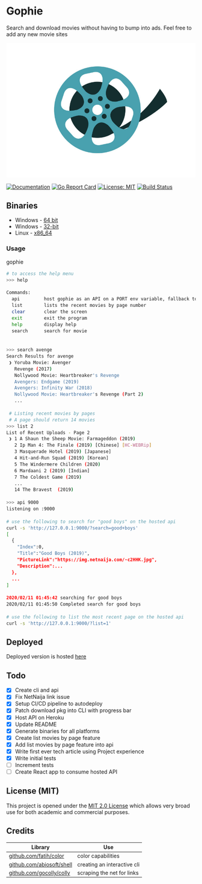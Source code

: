 # Gophie

Search and download movies without having to bump into ads. Feel free to add any new movie sites

![Demo](assets/reel.jpeg)

[![Documentation](https://img.shields.io/badge/godoc-reference-blue.svg?style=flat-square)](https://godoc.org/github.com/bisoncorps/gophie)
[![Go Report Card](https://goreportcard.com/badge/github.com/bisoncorps/gophie)](https://goreportcard.com/report/github.com/bisoncorps/gophie)
[![License: MIT](https://img.shields.io/badge/License-MIT-yellow.svg)](https://opensource.org/licenses/MIT)
[![Build Status](https://travis-ci.org/bisoncorps/gophie.svg?branch=master)](https://travis-ci.org/bisoncorps/gophie)

## Binaries

- Windows - [64 bit](bin/windows/64-bit/gophie)
- Windows - [32-bit](bin/windows/32-bit/gophie)
- Linux - [x86_64](bin/linux/x86-64/gophie)

### Usage

gophie

```bash
# to access the help menu
>>> help

Commands:
  api         host gophie as an API on a PORT env variable, fallback to set argument
  list        lists the recent movies by page number
  clear       clear the screen
  exit        exit the program
  help        display help
  search      search for movie


>>> search avenge 
Search Results for avenge
 ❯ Yoruba Movie: Avenger
   Revenge (2017)
   Nollywood Movie: Heartbreaker's Revenge
   Avengers: Endgame (2019)
   Avengers: Infinity War (2018)
   Nollywood Movie: Heartbreaker's Revenge (Part 2)
   ...

 # Listing recent movies by pages
 # A page should return 14 movies
>>> list 2
List of Recent Uploads - Page 2
 ❯ 1 A Shaun the Sheep Movie: Farmageddon (2019)
   2 Ip Man 4: The Finale (2019) [Chinese] [HC-WEBRip]
   3 Masquerade Hotel (2019) [Japanese]
   4 Hit-and-Run Squad (2019) [Korean]
   5 The Windermere Children (2020)
   6 Mardaani 2 (2019) [Indian]
   7 The Coldest Game (2019)
   ...
   14 The Bravest  (2019)

>>> api 9000
listening on :9000

# use the following to search for "good boys" on the hosted api
curl -s 'http://127.0.0.1:9000/?search=good+boys'
[
  {
    "Index":0,
    "Title":"Good Boys (2019)",
    "PictureLink":"https://img.netnaija.com/-c2HHK.jpg",
    "Description":...
  },
  ...
]

2020/02/11 01:45:42 searching for good boys
2020/02/11 01:45:50 Completed search for good boys

# use the following to list the most recent page on the hosted api
curl -s 'http://127.0.0.1:9000/?list=1'
```


## Deployed

Deployed version is hosted [here](https://gophie.herokuapp.com)

## Todo 

- [x] Create cli and api
- [x] Fix NetNaija link issue
- [x] Setup CI/CD pipeline to autodeploy
- [x] Patch download pkg into CLI with progress bar
- [x] Host API on Heroku
- [x] Update README
- [x] Generate binaries for all platforms
- [x] Create list movies by page feature
- [x] Add list movies by page feature into api
- [x] Write first ever tech article using Project experience
- [x] Write initial tests
- [ ] Increment tests
- [ ] Create React app to consume hosted API

## License (MIT)

This project is opened under the [MIT 2.0 License](https://github.com/bisoncorps/gophie/blob/master/LICENSE) which allows very broad use for both academic and commercial purposes.


## Credits
Library | Use
------- | -----
[github.com/fatih/color](https://github.com/fatih/color) | color capabilities
[github.com/abiosoft/shell](https://github.com/abiosoft/shell) | creating an interactive cli
[github.com/gocolly/colly](https://github.com/gocolly/colly) | scraping the net for links
